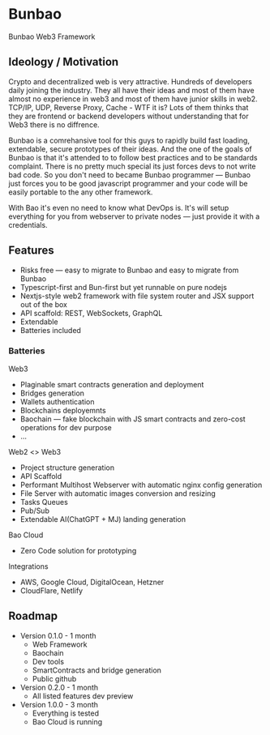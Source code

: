 # Bunbao
Bunbao Web3 Framework

## Ideology / Motivation
Crypto and decentralized web is very attractive. Hundreds of developers daily joining the industry. They all have their ideas and most of them have almost no experience in web3 and most of them have junior skills in web2. TCP/IP, UDP, Reverse Proxy, Cache -  WTF it is? Lots of them thinks that they are frontend or backend developers without understanding that for Web3 there is no diffrence.

Bunbao is a comrehansive tool for this guys to rapidly build fast loading, extendable, secure prototypes of their ideas. And the one of the goals of Bunbao is that it's attended to to follow best practices and to be standards complaint. There is no pretty much special its just forces devs to not write bad code. So you don't need to became Bunbao programmer — Bunbao just forces you to be good javascript programmer and your code will be easily portable to the any other framework.

With Bao it's even no need to know what DevOps is. It's will setup everything for you from webserver to private nodes — just provide it with a credentials. 

## Features
- Risks free — easy to migrate to Bunbao and easy to migrate from Bunbao 
- Typescript-first and Bun-first but yet runnable on pure nodejs 
- Nextjs-style web2 framework with file system router and JSX support out of the box
- API scaffold: REST, WebSockets, GraphQL
- Extendable
- Batteries included

### Batteries

Web3
- Plaginable smart contracts generation and deployment
- Bridges generation
- Wallets authentication 
- Blockchains deployemnts
- Baochain — fake blockchain with JS smart contracts and zero-cost operations for dev purpose
- ... 

Web2 <> Web3
- Project structure generation
- API Scaffold
- Performant Multihost Webserver with automatic nginx config generation
- File Server with automatic images conversion and resizing 
- Tasks Queues
- Pub/Sub
- Extendable AI(ChatGPT + MJ) landing generation

Bao Cloud
- Zero Code solution for prototyping 

Integrations
- AWS, Google Cloud, DigitalOcean, Hetzner
- CloudFlare, Netlify 

## Roadmap
- Version 0.1.0 - 1 month
  - Web Framework
  - Baochain
  - Dev tools
  - SmartContracts and bridge generation
  - Public github
- Version 0.2.0 - 1 month 
  - All listed features dev preview
- Version 1.0.0 - 3 month 
  - Everything is tested
  - Bao Cloud is running
